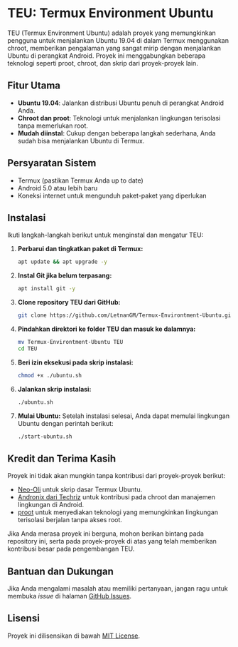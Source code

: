 # TEU: Termux Environment Ubuntu

TEU (Termux Environment Ubuntu) adalah proyek yang memungkinkan pengguna untuk menjalankan Ubuntu 19.04 di dalam Termux menggunakan chroot, memberikan pengalaman yang sangat mirip dengan menjalankan Ubuntu di perangkat Android. Proyek ini menggabungkan beberapa teknologi seperti proot, chroot, dan skrip dari proyek-proyek lain.

## Fitur Utama

- **Ubuntu 19.04**: Jalankan distribusi Ubuntu penuh di perangkat Android Anda.
- **Chroot dan proot**: Teknologi untuk menjalankan lingkungan terisolasi tanpa memerlukan root.
- **Mudah diinstal**: Cukup dengan beberapa langkah sederhana, Anda sudah bisa menjalankan Ubuntu di Termux.

## Persyaratan Sistem

- Termux (pastikan Termux Anda up to date)
- Android 5.0 atau lebih baru
- Koneksi internet untuk mengunduh paket-paket yang diperlukan

## Instalasi

Ikuti langkah-langkah berikut untuk menginstal dan mengatur TEU:

1. **Perbarui dan tingkatkan paket di Termux:**
    ```bash
    apt update && apt upgrade -y
    ```

2. **Instal Git jika belum terpasang:**
    ```bash
    apt install git -y
    ```

3. **Clone repository TEU dari GitHub:**
    ```bash
    git clone https://github.com/LetnanGM/Termux-Environtment-Ubuntu.git
    ```

4. **Pindahkan direktori ke folder TEU dan masuk ke dalamnya:**
    ```bash
    mv Termux-Environtment-Ubuntu TEU
    cd TEU
    ```

5. **Beri izin eksekusi pada skrip instalasi:**
    ```bash
    chmod +x ./ubuntu.sh
    ```

6. **Jalankan skrip instalasi:**
    ```bash
    ./ubuntu.sh
    ```

7. **Mulai Ubuntu:**
   Setelah instalasi selesai, Anda dapat memulai lingkungan Ubuntu dengan perintah berikut:
    ```bash
    ./start-ubuntu.sh
    ```

## Kredit dan Terima Kasih

Proyek ini tidak akan mungkin tanpa kontribusi dari proyek-proyek berikut:

- [Neo-Oli](https://github.com/Neo-Oli/termux-ubuntu) untuk skrip dasar Termux Ubuntu.
- [Andronix dari Techriz](https://github.com/Techriz/Andronix) untuk kontribusi pada chroot dan manajemen lingkungan di Android.
- [proot](https://proot-me.github.io/) untuk menyediakan teknologi yang memungkinkan lingkungan terisolasi berjalan tanpa akses root.

Jika Anda merasa proyek ini berguna, mohon berikan bintang pada repository ini, serta pada proyek-proyek di atas yang telah memberikan kontribusi besar pada pengembangan TEU.

## Bantuan dan Dukungan

Jika Anda mengalami masalah atau memiliki pertanyaan, jangan ragu untuk membuka *issue* di halaman [GitHub Issues](https://github.com/LetnanGM/Termux-Environtment-Ubuntu/issues).

## Lisensi

Proyek ini dilisensikan di bawah [MIT License](LICENSE).
